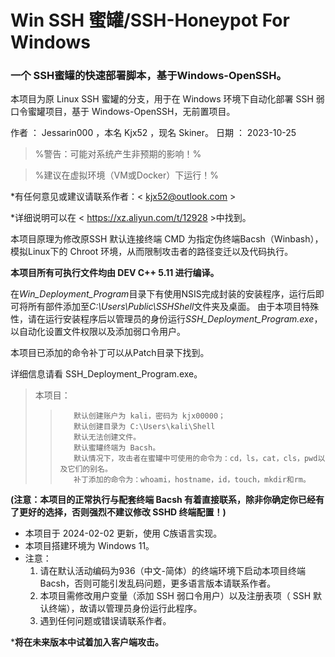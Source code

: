 # Win SSH 蜜罐/SSH-Honeypot For Windows

### 一个 SSH蜜罐的快速部署脚本，基于Windows-OpenSSH。

  本项目为原 Linux SSH 蜜罐的分支，用于在 Windows 环境下自动化部署 SSH 弱口令蜜罐项目，基于 Windows-OpenSSH，无前置项目。

作者 ： Jessarin000 ，本名 Kjx52 ，现名 Skiner。
日期 ： 2023-10-25

> %警告：可能对系统产生非预期的影响！%

> %建议在虚拟环境（VM或Docker）下运行！% 

*有任何意见或建议请联系作者：< kjx52@outlook.com >

*详细说明可以在 < https://xz.aliyun.com/t/12928 >中找到。

本项目原理为修改原SSH 默认连接终端 CMD 为指定伪终端Bacsh（Winbash），模拟Linux下的 Chroot 环境，从而限制攻击者的路径变迁以及代码执行。

**本项目所有可执行文件均由 DEV C++ 5.11 进行编译。**

在*Win_Deployment_Program*目录下有使用NSIS完成封装的安装程序，运行后即可将所有部件添加至*C:\Users\Public\SSHShell*文件夹及桌面。
由于本项目特殊性，请在运行安装程序后以管理员的身份运行*SSH_Deployment_Program.exe*，以自动化设置文件权限以及添加弱口令用户。

本项目已添加的命令补丁可以从Patch目录下找到。

详细信息请看 SSH_Deployment_Program.exe。
> 本项目：
>>        默认创建账户为 kali，密码为 kjx00000；
>>        默认创建目录为 C:\Users\kali\Shell
>>        默认无法创建文件。
>>        默认蜜罐终端为 Bacsh。
>>        默认情况下，攻击者在蜜罐中可使用的命令为：cd，ls，cat，cls，pwd以及它们的别名。
>>        补丁添加的命令为：whoami，hostname，id，touch，mkdir和rm。 

****(注意：本项目的正常执行与配套终端 Bacsh 有着直接联系，除非你确定你已经有了更好的选择，否则强烈不建议修改 SSHD 终端配置！)****

* 本项目于 2024-02-02 更新，使用 C族语言实现。
* 本项目搭建环境为 Windows 11。
* 注意：
   1. 请在默认活动编码为936（中文-简体）的终端环境下启动本项目终端Bacsh，否则可能引发乱码问题，更多语言版本请联系作者。
   2. 本项目需修改用户变量（添加 SSH 弱口令用户）以及注册表项（ SSH 默认终端），故请以管理员身份运行此程序。
   3. 遇到任何问题或错误请联系作者。

\***将在未来版本中试着加入客户端攻击。**

